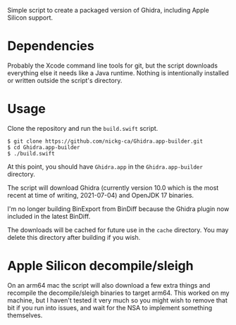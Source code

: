 Simple script to create a packaged version of Ghidra, including Apple Silicon support.

# Dependencies
Probably the Xcode command line tools for git, but the script downloads
everything else it needs like a Java runtime. Nothing is intentionally
installed or written outside the script's directory.

# Usage
Clone the repository and run the `build.swift` script.
```
$ git clone https://github.com/nickg-ca/Ghidra.app-builder.git
$ cd Ghidra.app-builder
$ ./build.swift
```

At this point, you should have `Ghidra.app` in the `Ghidra.app-builder` directory.

The script will download Ghidra (currently version 10.0 which is the most
recent at time of writing, 2021-07-04) and OpenJDK 17 binaries.

I'm no longer building BinExport from BinDiff because the Ghidra plugin now included in the latest BinDiff.

The downloads will be cached for future use in the `cache` directory. You may
delete this directory after building if you wish.

# Apple Silicon decompile/sleigh

On an arm64 mac the script will also download a few extra things and recompile the decompile/sleigh binaries to target arm64. This worked on my machine, but I haven't tested it very much so you might wish to remove that bit if you run into issues, and wait for the NSA to implement something themselves.
